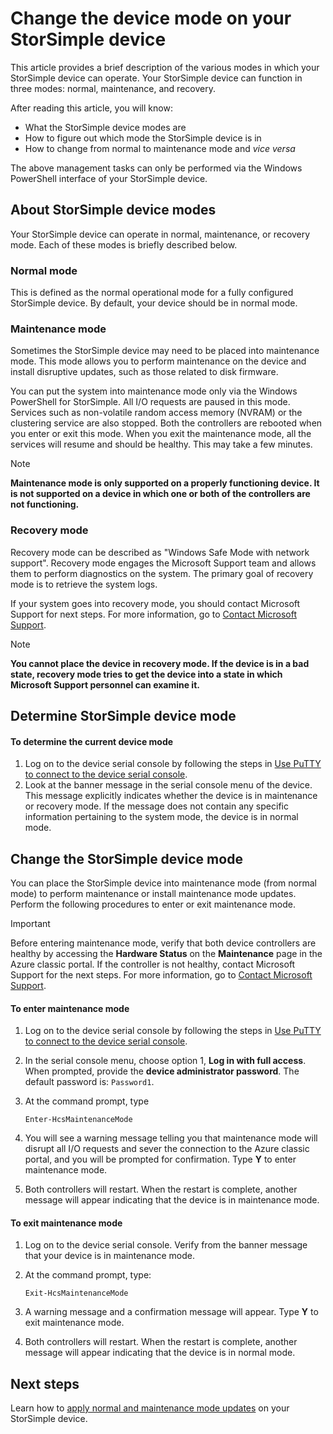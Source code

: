 <properties 
   pageTitle="Change the StorSimple device mode | Microsoft Azure"
   description="Describes the StorSimple device modes and explains how to use Windows PowerShell for StorSimple to change the device mode."
   services="storsimple"
   documentationCenter=""
   authors="alkohli"
   manager="carolz"
   editor="" />

<tags 
   ms.service="storsimple"
   ms.devlang="na"
   ms.topic="article"
   ms.tgt_pltfrm="na"
   ms.workload="na"
   ms.date="12/02/2015"
   ms.author="alkohli" />

# Change the device mode on your StorSimple device
This article provides a brief description of the various modes in which your StorSimple device can operate. Your StorSimple device can function in three modes: normal, maintenance, and recovery. 

After reading this article, you will know:

* What the StorSimple device modes are
* How to figure out which mode the StorSimple device is in
* How to change from normal to maintenance mode and *vice versa*

The above management tasks can only be performed via the Windows PowerShell interface of your StorSimple device.

## About StorSimple device modes
Your StorSimple device can operate in normal, maintenance, or recovery mode. Each of these modes is briefly described below.

### Normal mode
This is defined as the normal operational mode for a fully configured StorSimple device. By default, your device should be in normal mode.

### Maintenance mode
Sometimes the StorSimple device may need to be placed into maintenance mode. This mode allows you to perform maintenance on the device and install disruptive updates, such as those related to disk firmware.

You can put the system into maintenance mode only via the Windows PowerShell for StorSimple. All I/O requests are paused in this mode. Services such as non-volatile random access memory (NVRAM) or the clustering service are also stopped. Both the controllers are rebooted when you enter or exit this mode. When you exit the maintenance mode, all the services will resume and should be healthy. This may take a few minutes.

> [!NOTE]
> **Maintenance mode is only supported on a properly functioning device. It is not supported on a device in which one or both of the controllers are not functioning.**
> </br>
> 
> 
### Recovery mode
Recovery mode can be described as "Windows Safe Mode with network support". Recovery mode engages the Microsoft Support team and allows them to perform diagnostics on the system. The primary goal of recovery mode is to retrieve the system logs.

If your system goes into recovery mode, you should contact Microsoft Support for next steps. For more information, go to [Contact Microsoft Support](storsimple-contact-microsoft-support.md).

> [!NOTE]
> **You cannot place the device in recovery mode. If the device is in a bad state, recovery mode tries to get the device into a state in which Microsoft Support personnel can examine it.**
> 
> 
## Determine StorSimple device mode
#### To determine the current device mode
1. Log on to the device serial console by following the steps in [Use PuTTY to connect to the device serial console](storsimple-deployment-walkthrough.md#use-putty-to-connect-to-the-device-serial-console).
2. Look at the banner message in the serial console menu of the device. This message explicitly indicates whether the device is in maintenance or recovery mode. If the message does not contain any specific information pertaining to the system mode, the device is in normal mode.

## Change the StorSimple device mode
You can place the StorSimple device into maintenance mode (from normal mode) to perform maintenance or install maintenance mode updates. Perform the following procedures to enter or exit maintenance mode.

> [!IMPORTANT]
> Before entering maintenance mode, verify that both device controllers are healthy by accessing the **Hardware Status** on the **Maintenance** page in the Azure classic portal. If the controller is not healthy, contact Microsoft Support for the next steps. For more information, go to [Contact Microsoft Support](storsimple-contact-microsoft-support.md).
> 
> 
#### To enter maintenance mode
1. Log on to the device serial console by following the steps in [Use PuTTY to connect to the device serial console](storsimple-deployment-walkthrough.md#use-putty-to-connect-to-the-device-serial-console).

2. In the serial console menu, choose option 1, **Log in with full access**. When prompted, provide the **device administrator password**. The default password is: `Password1`.

3. At the command prompt, type 

    `Enter-HcsMaintenanceMode`

4. You will see a warning message telling you that maintenance mode will disrupt all I/O requests and sever the connection to the Azure classic portal, and you will be prompted for confirmation. Type **Y** to enter maintenance mode.

5. Both controllers will restart. When the restart is complete, another message will appear indicating that the device is in maintenance mode.


#### To exit maintenance mode
1. Log on to the device serial console. Verify from the banner message that your device is in maintenance mode.

2. At the command prompt, type:

    `Exit-HcsMaintenanceMode`

3. A warning message and a confirmation message will appear. Type **Y** to exit maintenance mode.

4. Both controllers will restart. When the restart is complete, another message will appear indicating that the device is in normal mode.


## Next steps
Learn how to [apply normal and maintenance mode updates](storsimple-update-device.md) on your StorSimple device.

